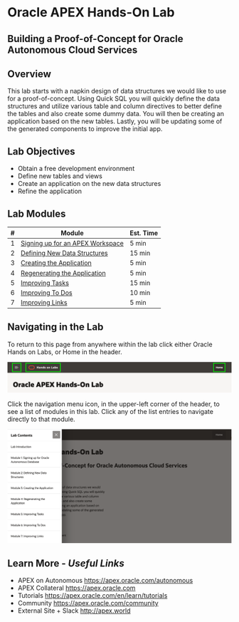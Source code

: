 # Oracle APEX Hands-On Lab

## Building a Proof-of-Concept for Oracle Autonomous Cloud Services

## Overview
This lab starts with a napkin design of data structures we would
like to use for a proof-of-concept. Using Quick SQL you will quickly
define the data structures and utilize various table and column
directives to better define the tables and also create some
dummy data. You will then be creating an application based on
the new tables. Lastly, you will be updating some of the generated
components to improve the initial app.

## Lab Objectives

* Obtain a free development environment
* Define new tables and views
* Create an application on the new data structures
* Refine the application

## Lab Modules

| # | Module | Est. Time |
| --- | --- | --- |
| 1 | [Signing up for an APEX Workspace](1-sign-up-apex.md) | 5 min |
| 2 | [Defining New Data Structures](2-using-quick-sql.md) | 15 min |
| 3 | [Creating the Application](3-create-app.md) | 5 min |
| 4 | [Regenerating the Application](4-regen-app.md) | 5 min |
| 5 | [Improving Tasks](5-improving-tasks.md) | 15 min |
| 6 | [Improving To Dos](6-improving-todos.md) | 10 min |
| 7 | [Improving Links](7-improving-links.md) | 5 min |

## Navigating in the Lab
To return to this page from anywhere within the lab click either Oracle Hands on Labs, or Home in the header.

![](images/0/lab-header.png)

Click the navigation menu icon, in the upper-left corner of the header, to see a list of modules in this lab. Click any of the list entries to navigate directly to that module.

![](images/0/lab-menu.png)

## Learn More - *Useful Links*

- APEX on Autonomous   https://apex.oracle.com/autonomous
- APEX Collateral   https://apex.oracle.com
- Tutorials   https://apex.oracle.com/en/learn/tutorials
- Community   https://apex.oracle.com/community
- External Site + Slack   http://apex.world

